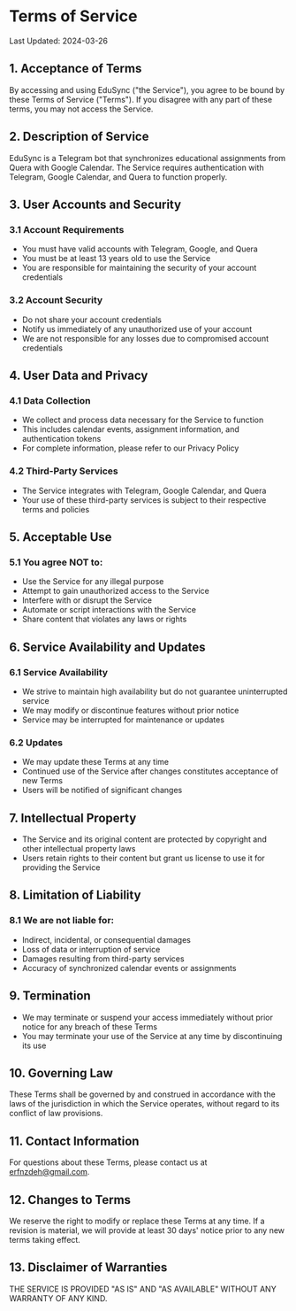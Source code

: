 # Terms of Service

Last Updated: 2024-03-26

## 1. Acceptance of Terms

By accessing and using EduSync ("the Service"), you agree to be bound by these Terms of Service ("Terms"). If you disagree with any part of these terms, you may not access the Service.

## 2. Description of Service

EduSync is a Telegram bot that synchronizes educational assignments from Quera with Google Calendar. The Service requires authentication with Telegram, Google Calendar, and Quera to function properly.

## 3. User Accounts and Security

### 3.1 Account Requirements
- You must have valid accounts with Telegram, Google, and Quera
- You must be at least 13 years old to use the Service
- You are responsible for maintaining the security of your account credentials

### 3.2 Account Security
- Do not share your account credentials
- Notify us immediately of any unauthorized use of your account
- We are not responsible for any losses due to compromised account credentials

## 4. User Data and Privacy

### 4.1 Data Collection
- We collect and process data necessary for the Service to function
- This includes calendar events, assignment information, and authentication tokens
- For complete information, please refer to our Privacy Policy

### 4.2 Third-Party Services
- The Service integrates with Telegram, Google Calendar, and Quera
- Your use of these third-party services is subject to their respective terms and policies

## 5. Acceptable Use

### 5.1 You agree NOT to:
- Use the Service for any illegal purpose
- Attempt to gain unauthorized access to the Service
- Interfere with or disrupt the Service
- Automate or script interactions with the Service
- Share content that violates any laws or rights

## 6. Service Availability and Updates

### 6.1 Service Availability
- We strive to maintain high availability but do not guarantee uninterrupted service
- We may modify or discontinue features without prior notice
- Service may be interrupted for maintenance or updates

### 6.2 Updates
- We may update these Terms at any time
- Continued use of the Service after changes constitutes acceptance of new Terms
- Users will be notified of significant changes

## 7. Intellectual Property

- The Service and its original content are protected by copyright and other intellectual property laws
- Users retain rights to their content but grant us license to use it for providing the Service

## 8. Limitation of Liability

### 8.1 We are not liable for:
- Indirect, incidental, or consequential damages
- Loss of data or interruption of service
- Damages resulting from third-party services
- Accuracy of synchronized calendar events or assignments

## 9. Termination

- We may terminate or suspend your access immediately without prior notice for any breach of these Terms
- You may terminate your use of the Service at any time by discontinuing its use

## 10. Governing Law

These Terms shall be governed by and construed in accordance with the laws of the jurisdiction in which the Service operates, without regard to its conflict of law provisions.

## 11. Contact Information

For questions about these Terms, please contact us at erfnzdeh@gmail.com.

## 12. Changes to Terms

We reserve the right to modify or replace these Terms at any time. If a revision is material, we will provide at least 30 days' notice prior to any new terms taking effect.

## 13. Disclaimer of Warranties

THE SERVICE IS PROVIDED "AS IS" AND "AS AVAILABLE" WITHOUT ANY WARRANTY OF ANY KIND. 